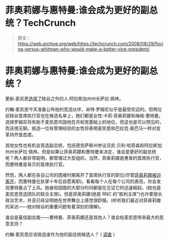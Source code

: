 # 菲奥莉娜与惠特曼:谁会成为更好的副总统？TechCrunch

> 原文：<https://web.archive.org/web/https://techcrunch.com/2008/08/29/fiorina-versus-whitman-who-would-make-a-better-vice-president/>

# 菲奥莉娜与惠特曼:谁会成为更好的副总统？

更新:麦凯恩[选择了](https://web.archive.org/web/20221002131600/http://www.nytimes.com/2008/08/30/us/politics/29palin.html?_r=1&hp&oref=slogin)硅谷之外的人:阿拉斯加州州长萨拉·佩林。

约翰·麦凯恩今天准备公布他的竞选伙伴，米特·罗姆尼似乎是最受欢迎的。但两位前硅谷首席执行官也在候选名单上，她们都是女性:卡莉·菲奥莉娜和梅格·惠特曼。选择罗姆尼将有助于麦凯恩巩固他在共和党基础上的地位，但这也是可以预见的，而且很无聊。挑选一位有管理经验的女性将表明麦凯恩和巴拉克·奥巴马一样对变革持开放态度。

其他女性也有机会竞选副总统，包括德克萨斯州参议员凯·贝利·哈奇森和阿拉斯加州州长萨拉·佩林。但是如果让菲奥莉娜和惠特曼来决定，谁会是更好的副总统呢？两人都非常聪明，都管理过大型组织。当然，菲奥莉娜是惠普的首席执行官，而惠特曼是易贝的首席执行官。

然而，两人都在各自公司的困难时期离开了首席执行官的职位(尽管[菲奥莉娜被迫离开](https://web.archive.org/web/20221002131600/http://news.cnet.com/Fiorina-steps-down-at-HP/2100-1014_3-5568951.html?tag=txt)，而惠特曼在执掌十年后自愿离职)。看看每个人在每个公司的表现，你会发现惠特曼占了上风。她身陷囹圄的大部分时间都是在见证它的迅速崛起。(她也是麦凯恩竞选团队的联合主席)。但是菲奥莉娜(她是 RNC 的“胜利主席”)也许更擅长政治艺术，并且已经证明她在世界舞台上感觉很舒服。(听听我们最近对菲奥莉娜的采访——她对硅谷的重要问题有着深刻的理解)。

谁会是最佳副总裁——惠特曼、菲奥莉娜还是其他人？谁会给麦凯恩带来最大的民意支持？

约翰·麦凯恩应该挑选谁作为他的副总统候选人？
( [调查](https://web.archive.org/web/20221002131600/http://www.polldaddy.com/) )
